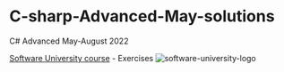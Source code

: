 # C-sharp-Advanced-May-solutions
C# Advanced May-August 2022

[Software University course](https://softuni.bg/trainings/3699/csharp-advanced-may-2022) - Exercises 
![software-university-logo](https://user-images.githubusercontent.com/99989417/173138263-15bb5ad8-a9fe-4427-8e39-b624dd83dc4d.svg)
